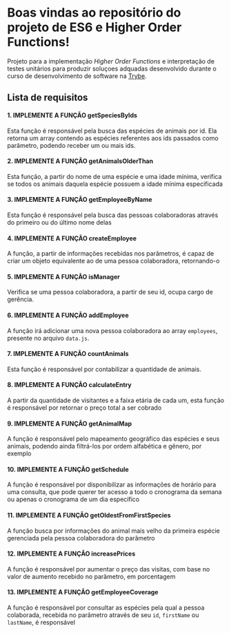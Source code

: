 # Boas vindas ao repositório do projeto de ES6 e Higher Order Functions!

Projeto para a implementação _Higher Order Functions_ e interpretação de testes unitários para produzir soluçoes adquadas desenvolvido durante o curso de desenvolvimento de software na [Trybe](https://www.betrybe.com/).

## Lista de requisitos

#### 1. IMPLEMENTE A FUNÇÃO getSpeciesByIds

  Esta função é responsável pela busca das espécies de animais por id. Ela retorna um array contendo as espécies referentes aos ids passados como parâmetro, podendo receber um ou mais ids.

#### 2. IMPLEMENTE A FUNÇÃO getAnimalsOlderThan

  Esta função, a partir do nome de uma espécie e uma idade mínima, verifica se todos os animais daquela espécie possuem a idade mínima especificada

#### 3. IMPLEMENTE A FUNÇÃO getEmployeeByName

   Esta função é responsável pela busca das pessoas colaboradoras através do primeiro ou do último nome delas

#### 4. IMPLEMENTE A FUNÇÃO createEmployee

  A função, a partir de informações recebidas nos parâmetros, é capaz de criar um objeto equivalente ao de uma pessoa colaboradora, retornando-o

#### 5. IMPLEMENTE A FUNÇÃO isManager

  Verifica se uma pessoa colaboradora, a partir de seu id, ocupa cargo de gerência.

#### 6. IMPLEMENTE A FUNÇÃO addEmployee

  A função irá adicionar uma nova pessoa colaboradora ao array `employees`, presente no arquivo `data.js`.

#### 7. IMPLEMENTE A FUNÇÃO countAnimals

  Esta função é responsável por contabilizar a quantidade de animais.

#### 8. IMPLEMENTE A FUNÇÃO calculateEntry

  A partir da quantidade de visitantes e a faixa etária de cada um, esta função é responsável por retornar o preço total a ser cobrado

#### 9. IMPLEMENTE A FUNÇÃO getAnimalMap

  A função é responsável pelo mapeamento geográfico das espécies e seus animais, podendo ainda filtrá-los por ordem alfabética e gênero, por exemplo

#### 10. IMPLEMENTE A FUNÇÃO getSchedule

  A função é responsável por disponibilizar as informações de horário para uma consulta, que pode querer ter acesso a todo o cronograma da semana ou apenas o cronograma de um dia específico

#### 11. IMPLEMENTE A FUNÇÃO getOldestFromFirstSpecies

  A função busca por informações do animal mais velho da primeira espécie gerenciada pela pessoa colaboradora do parâmetro

#### 12. IMPLEMENTE A FUNÇÃO increasePrices

  A função é responsável por aumentar o preço das visitas, com base no valor de aumento recebido no parâmetro, em porcentagem

#### 13. IMPLEMENTE A FUNÇÃO getEmployeeCoverage

  A função é responsável por consultar as espécies pela qual a pessoa colaborada, recebida no parâmetro através de seu `id`, `firstName` ou `lastName`, é responsável
